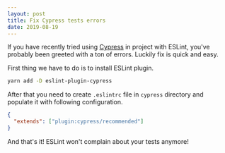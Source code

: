```yaml
---
layout: post
title: Fix Cypress tests errors
date: 2019-08-19
---
```


If you have recently tried using [Cypress](https://www.cypress.io/) in project with ESLint, you've probably been greeted with a ton of errors. Luckily fix is quick and easy.

First thing we have to do is to install ESLint plugin.

```bash
yarn add -D eslint-plugin-cypress
```

After that you need to create `.eslintrc` file in `cypress` directory and populate it with following configuration.

```json
{
  "extends": ["plugin:cypress/recommended"]
}
```

And that's it! ESLint won't complain about your tests anymore!
